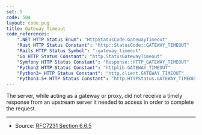```yaml
---
set: 5
code: 504
layout: code.pug
title: Gateway Timeout
code_references:
    ".NET HTTP Status Enum": "HttpStatusCode.GatewayTimeout"
    "Rust HTTP Status Constant": "http::StatusCode::GATEWAY_TIMEOUT"
    "Rails HTTP Status Symbol": ":gateway_timeout"
    "Go HTTP Status Constant": "http.StatusGatewayTimeout"
    "Symfony HTTP Status Constant": "Response::HTTP_GATEWAY_TIMEOUT"
    "Python2 HTTP Status Constant": "httplib.GATEWAY_TIMEOUT"
    "Python3+ HTTP Status Constant": "http.client.GATEWAY_TIMEOUT"
    "Python3.5+ HTTP Status Constant": "http.HTTPStatus.GATEWAY_TIMEOUT"
---
```


The server, while acting as a gateway or proxy, did not receive a timely response from an upstream server it needed to access in order to complete the request.

---

* Source: [RFC7231 Section 6.6.5][1]

[1]: <https://tools.ietf.org/html/rfc7231#section-6.6.5>
